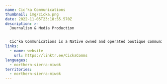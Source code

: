 ```yaml
---
name: Cic'ka Communications
thumbnail: img/cicka.png
date: 2022-11-05T23:18:55.570Z
description: >-
  Journalism & Media Production


  Cic'ka Communications is a Native owned and operated boutique communications firm specializing in journalism with grit and media production with conscience. We work with tribes and non-profits that serve Indigenous Peoples.
links:
  - name: website
    url: https://linktr.ee/CickaComms
languages:
  - northern-sierra-miwok
territories:
  - northern-sierra-miwok
---
```

